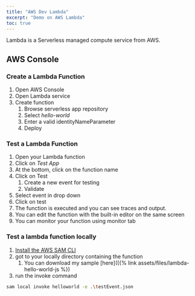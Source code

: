 ```yaml
---
title: "AWS Dev Lambda"
excerpt: "Demo on AWS Lambda"
toc: true
---
```


Lambda is a Serverless managed compute service from AWS.

## AWS Console

### Create a Lambda Function

1. Open AWS Console
1. Open Lambda service
1. Create function
    1. Browse serverless app repository
    1. Select *hello-world*
    1. Enter a valid identityNameParameter
    1. Deploy

### Test a Lambda Function

1. Open your Lambda function
1. Click on *Test App*
1. At the bottom, click on the function name
1. Click on Test
    1. Create a new event for testing
    1. Validate
1. Select event in drop down
1. Click on test
1. The function is executed and you can see traces and output.
1. You can edit the function with the built-in editor on the same screen
1. You can monitor your function using monitor tab

### Test a lambda function locally

1. [Install the AWS SAM CLI](https://docs.aws.amazon.com/serverless-application-model/latest/developerguide/serverless-sam-cli-install.html)
1. got to your locally directory containing the function
    1. You can download my sample [here](({% link assets/files/lambda-hello-world-js %})
1. run the invoke command
```bash
sam local invoke helloworld -e .\testEvent.json
```